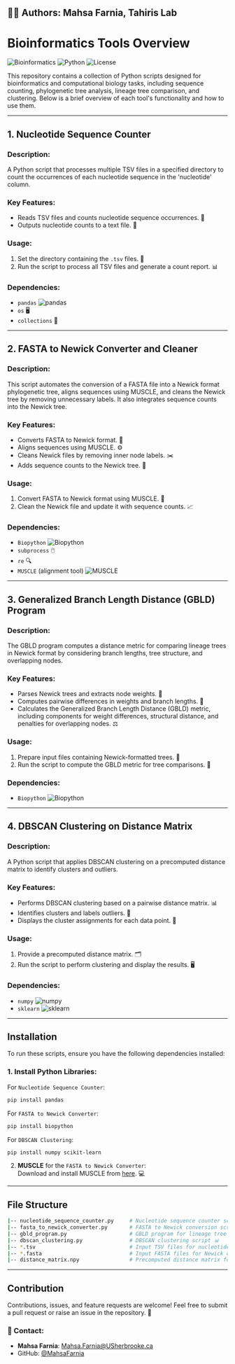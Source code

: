 ## 👨‍💻 Authors: Mahsa Farnia, Tahiris Lab  

# Bioinformatics Tools Overview

![Bioinformatics](https://img.shields.io/badge/Field-Bioinformatics-green) ![Python](https://img.shields.io/badge/Python-3.8%2B-blue) ![License](https://img.shields.io/badge/License-MIT-brightgreen)

This repository contains a collection of Python scripts designed for bioinformatics and computational biology tasks, including sequence counting, phylogenetic tree analysis, lineage tree comparison, and clustering. Below is a brief overview of each tool's functionality and how to use them.

---

## 1. Nucleotide Sequence Counter

### Description:
A Python script that processes multiple TSV files in a specified directory to count the occurrences of each nucleotide sequence in the 'nucleotide' column.

### Key Features:
- Reads TSV files and counts nucleotide sequence occurrences. 🧬
- Outputs nucleotide counts to a text file. 📑

### Usage:
1. Set the directory containing the `.tsv` files. 📁
2. Run the script to process all TSV files and generate a count report. 📊

### Dependencies:
- `pandas` ![pandas](https://img.shields.io/badge/pandas-1.3.0-orange)  
- `os` 🖥️  
- `collections` 🔢

---

## 2. FASTA to Newick Converter and Cleaner

### Description:
This script automates the conversion of a FASTA file into a Newick format phylogenetic tree, aligns sequences using MUSCLE, and cleans the Newick tree by removing unnecessary labels. It also integrates sequence counts into the Newick tree.

### Key Features:
- Converts FASTA to Newick format. 🔄
- Aligns sequences using MUSCLE. ⚙️
- Cleans Newick files by removing inner node labels. ✂️
- Adds sequence counts to the Newick tree. 🧮

### Usage:
1. Convert FASTA to Newick format using MUSCLE. 🔬
2. Clean the Newick file and update it with sequence counts. 📈

### Dependencies:
- `Biopython` ![Biopython](https://img.shields.io/badge/Biopython-1.79-blue)  
- `subprocess` 🖱️  
- `re` 🔍  
- `MUSCLE` (alignment tool) ![MUSCLE](https://img.shields.io/badge/MUSCLE-Alignment-orange)  

---

## 3. Generalized Branch Length Distance (GBLD) Program

### Description:
The GBLD program computes a distance metric for comparing lineage trees in Newick format by considering branch lengths, tree structure, and overlapping nodes.

### Key Features:
- Parses Newick trees and extracts node weights. 🧬
- Computes pairwise differences in weights and branch lengths. 🔢
- Calculates the Generalized Branch Length Distance (GBLD) metric, including components for weight differences, structural distance, and penalties for overlapping nodes. ⚖️

### Usage:
1. Prepare input files containing Newick-formatted trees. 📂
2. Run the script to compute the GBLD metric for tree comparisons. 📏

### Dependencies:
- `Biopython` ![Biopython](https://img.shields.io/badge/Biopython-1.79-blue)

---

## 4. DBSCAN Clustering on Distance Matrix

### Description:
A Python script that applies DBSCAN clustering on a precomputed distance matrix to identify clusters and outliers.

### Key Features:
- Performs DBSCAN clustering based on a pairwise distance matrix. 📊
- Identifies clusters and labels outliers. 🚨
- Displays the cluster assignments for each data point. 📌

### Usage:
1. Provide a precomputed distance matrix. 🗂️
2. Run the script to perform clustering and display the results. 🖥️

### Dependencies:
- `numpy` ![numpy](https://img.shields.io/badge/numpy-1.21.2-blue)  
- `sklearn` ![sklearn](https://img.shields.io/badge/scikit-learn-0.24.2-yellow)  

---

## Installation

To run these scripts, ensure you have the following dependencies installed:

### 1. **Install Python Libraries**:  
For `Nucleotide Sequence Counter`:  
```bash
pip install pandas
```
For `FASTA to Newick Converter`:  
```bash
pip install biopython
```

For `DBSCAN Clustering`:  
```bash
pip install numpy scikit-learn
```

2. **MUSCLE** for the `FASTA to Newick Converter`:  
Download and install MUSCLE from [here](https://www.drive5.com/muscle/). 💻

---

## File Structure

```bash
|-- nucleotide_sequence_counter.py     # Nucleotide sequence counter script 🧬
|-- fasta_to_newick_converter.py       # FASTA to Newick conversion script 🔄
|-- gbld_program.py                    # GBLD program for lineage tree comparison ⚖️
|-- dbscan_clustering.py               # DBSCAN clustering script 📊
|-- *.tsv                              # Input TSV files for nucleotide counter 📑
|-- *.fasta                            # Input FASTA files for Newick converter 🔬
|-- distance_matrix.npy                # Precomputed distance matrix for DBSCAN 🗂️
```

---

## Contribution

Contributions, issues, and feature requests are welcome! Feel free to submit a pull request or raise an issue in the repository. 🤝


### 📧 Contact:
- **Mahsa Farnia**: [Mahsa.Farnia@USherbrooke.ca](mailto:Mahsa.Farnia@USherbrooke.ca)
- GitHub: [@MahsaFarnia](https://github.com/MahsaFarnia)


